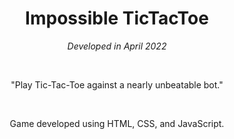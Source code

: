 <div align="center">

# Impossible TicTacToe

*Developed in April 2022*

<br>

"Play Tic-Tac-Toe against a nearly unbeatable bot."

<br>

Game developed using HTML, CSS, and JavaScript.

</div>
